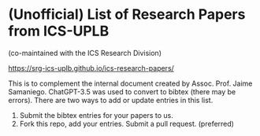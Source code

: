 # (Unofficial) List of Research Papers from ICS-UPLB
(co-maintained with the ICS Research Division)

https://srg-ics-uplb.github.io/ics-research-papers/

This is to complement the internal document created by Assoc. Prof. Jaime Samaniego.
ChatGPT-3.5 was used to convert to bibtex (there may be errors). 
There are two ways to add or update entries in this list.

1. Submit the bibtex entries for your papers to us.
2. Fork this repo, add your entries. Submit a pull request. (preferred) 

